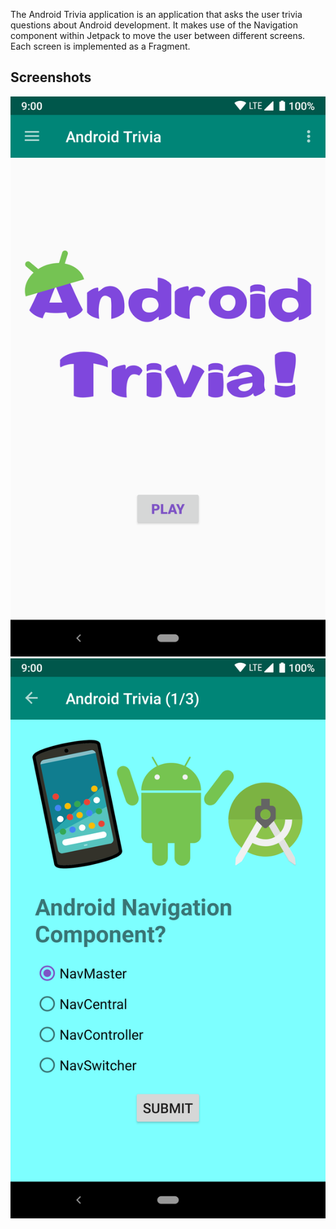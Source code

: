 The Android Trivia application is an application that asks the user trivia questions about Android development.  It makes use of the Navigation component within Jetpack to move the user between different screens.  Each screen is implemented as a Fragment.

## Screenshots
![Screenshot1](screenshots/screen_1.png) ![Screenshot2](screenshots/screen_2.png)
